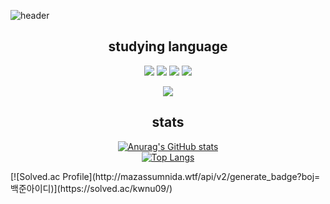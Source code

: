 
![header](https://capsule-render.vercel.app/api?type=waving&color=gradient&height=300&section=header&text=Welcome)


<div align="center">

 ## studying language

<img src="https://img.shields.io/badge/Python-3776AB?style=flat-square&logo=Python&logoColor=white"/>

<img src="https://img.shields.io/badge/JavaScript-F7DF1E?style=flat-square&logo=JavaScript&logoColor=white"/>

<img src="https://img.shields.io/badge/C-00599C?style=flat-square&logo=C&logoColor=white"/>

<img src="https://img.shields.io/badge/HTML5-E34F26?style=flat-square&logo=HTML5&logoColor=white"/>

<img src="https://img.shields.io/badge/MySQL-4479A1?style=flat-square&logo=MySQL&logoColor=white"/><br/>

## stats
[![Anurag's GitHub stats](https://github-readme-stats.vercel.app/api?username=kimwonu-bit)](https://github.com/anuraghazra/github-readme-stats)
  <br/>
 [![Top Langs](https://github-readme-stats.vercel.app/api/top-langs/?username=kimwonu-bit)](https://github.com/anuraghazra/github-readme-stats)
</div>
[![Solved.ac Profile](http://mazassumnida.wtf/api/v2/generate_badge?boj=백준아이디)](https://solved.ac/kwnu09/)

